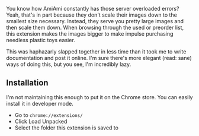 You know how AmiAmi constantly has those server overloaded errors? Yeah, that's in part because they don't scale their images down to the smallest size necessary. Instead, they serve you pretty large images and then scale them down. When browsing through the used or preorder list, this extension makes the images bigger to make impulse purchasing needless plastic toys easier.

This was haphazarly slapped together in less time than it took me to write documentation and post it online. I'm sure there's more elegant (read: sane) ways of doing this, but you see, I'm incredibly lazy.

## Installation

I'm not maintaining this enough to put it on the Chrome store. You can easily install it in developer mode.
- Go to `chrome://extensions/`
- Click Load Unpacked
- Select the folder this extension is saved to